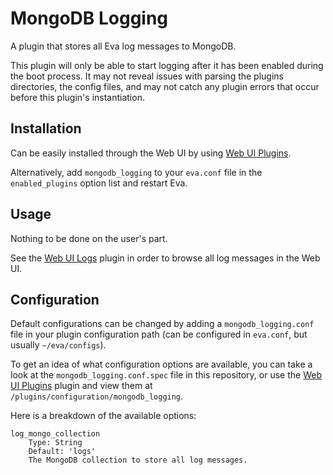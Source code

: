 MongoDB Logging
===============

A plugin that stores all Eva log messages to MongoDB.

This plugin will only be able to start logging after it has been enabled during the boot process.
It may not reveal issues with parsing the plugins directories, the config files, and may not catch any plugin errors that occur before this plugin's instantiation.

## Installation

Can be easily installed through the Web UI by using [Web UI Plugins](https://github.com/edouardpoitras/eva-web-ui-plugins).

Alternatively, add `mongodb_logging` to your `eva.conf` file in the `enabled_plugins` option list and restart Eva.

## Usage

Nothing to be done on the user's part.

See the [Web UI Logs](https://github.com/edouardpoitras/eva-web-ui-logs) plugin in order to browse all log messages in the Web UI.

## Configuration

Default configurations can be changed by adding a `mongodb_logging.conf` file in your plugin configuration path (can be configured in `eva.conf`, but usually `~/eva/configs`).

To get an idea of what configuration options are available, you can take a look at the `mongodb_logging.conf.spec` file in this repository, or use the [Web UI Plugins](https://github.com/edouardpoitras/eva-web-ui-plugins) plugin and view them at `/plugins/configuration/mongodb_logging`.

Here is a breakdown of the available options:

    log_mongo_collection
        Type: String
        Default: 'logs'
        The MongoDB collection to store all log messages.

